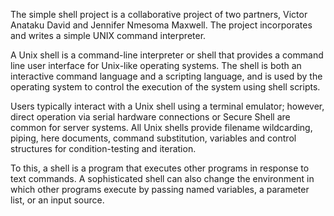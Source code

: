 The simple shell project is a collaborative project of two partners, Victor Anataku David and Jennifer Nmesoma  Maxwell. The project incorporates and writes a simple UNIX command interpreter. 

A Unix shell is a command-line interpreter or shell that provides a command line user interface for Unix-like operating systems. The shell is both an interactive command language and a scripting language, and is used by the operating system to control the execution of the system using shell scripts.

Users typically interact with a Unix shell using a terminal emulator; however, direct operation via serial hardware connections or Secure Shell are common for server systems. All Unix shells provide filename wildcarding, piping, here documents, command substitution, variables and control structures for condition-testing and iteration. 

To this, a shell is a program that executes other programs in response to text commands. A sophisticated shell can also change the environment in which other programs execute by passing named variables, a parameter list, or an input source.
